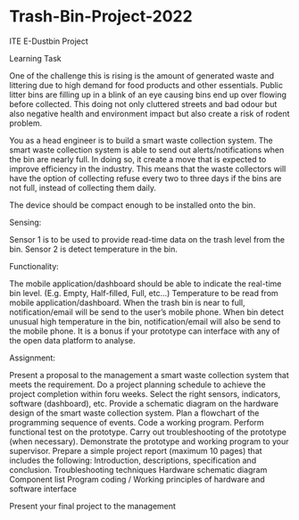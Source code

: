 # Trash-Bin-Project-2022
ITE E-Dustbin Project

Learning Task

One of the challenge this is rising is the amount of generated waste and littering due to high demand for food products and other essentials. Public litter bins are filling up in a blink of an eye causing bins end up over flowing before collected. This doing not only cluttered streets and bad odour but also negative health and environment impact but also create a risk of rodent problem. 

You as a head engineer is to build a smart waste collection system. The smart waste collection system is able to send out alerts/notifications when the bin are nearly full. In doing so, it create a move that is expected to improve efficiency in the industry. This means that the waste collectors will have the option of collecting refuse every two to three days if the bins are not full, instead of collecting them daily.

The device should be compact enough to be installed onto the bin.


Sensing:

Sensor 1 is to be used to provide read-time data on the trash level from the bin. 
Sensor 2 is detect temperature in the bin.

Functionality:

The mobile application/dashboard should be able to indicate the real-time bin level. (E.g. Empty, Half-filled, Full, etc…)
Temperature to be read from mobile application/dashboard.
When the trash bin is near to full, notification/email will be send to the user’s mobile phone.
When bin detect unusual high temperature in the bin, notification/email will also be send to the mobile phone.
It is a bonus if your prototype can interface with any of the open data platform to analyse.

Assignment:

Present a proposal to the management a smart waste collection system that meets the requirement.
Do a project planning schedule to achieve the project completion within foru weeks.
Select the right sensors, indicators, software (dashboard), etc.
Provide a schematic diagram on the hardware design of the smart waste collection system.
Plan a flowchart of the programming sequence of events.
Code a working program.
Perform functional test on the prototype.
Carry out troubleshooting of the prototype (when necessary).
Demonstrate the prototype and working program to your supervisor.
Prepare a simple project report (maximum 10 pages) that includes the following:
Introduction, descriptions, specification and conclusion.
Troubleshooting techniques
Hardware schematic diagram 
Component list 
Program coding / Working principles of hardware and software interface

Present your final project to the management


